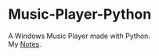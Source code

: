 # Music-Player-Python
A Windows Music Player made with Python.  
My [Notes](https://docs.google.com/document/d/1ZgJz8HWntmJwcjepuDS4nphwklpk_RjhKCuF7WSH0Mc/edit?usp=sharing).

